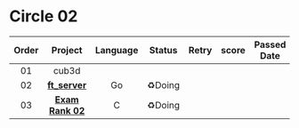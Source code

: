 # Circle 02

| Order |            Project            | Language | Status | Retry | score | Passed Date |
| :---: | :---------------------------: | :------: | :----: | :---: | :---: | :---------: |
|  01   |             cub3d             |          |        |       |       |             |
|  02   | **[ft_server](./ft_server/)** |    Go    | ♻️Doing |       |       |             |
|  03   |     **[Exam Rank 02](#)**     |    C     | ♻️Doing |       |       |             |

